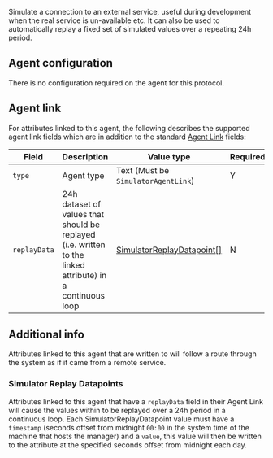 Simulate a connection to an external service, useful during development when the real service is un-available etc. It can also be used to automatically replay a fixed set of simulated values over a repeating 24h period.


## Agent configuration
There is no configuration required on the agent for this protocol.


## Agent link
For attributes linked to this agent, the following describes the supported agent link fields which are in addition to the standard [Agent Link](./User-Guide:-Agent-Overview#agent-links) fields:

| Field | Description | Value type | Required |
| ------------- | ------------- | ------------- | ------------- |
| `type` | Agent type | Text (Must be `SimulatorAgentLink`) | Y |
| `replayData` | 24h dataset of values that should be replayed (i.e. written to the linked attribute) in a continuous loop | [SimulatorReplayDatapoint[]](https://github.com/openremote/openremote/blob/master/model/src/main/java/org/openremote/model/simulator/SimulatorReplayDatapoint.java) | N |

## Additional info
Attributes linked to this agent that are written to will follow a route through the system as if it came from a remote service.

### Simulator Replay Datapoints
Attributes linked to this agent that have a `replayData` field in their Agent Link will cause the values within to be replayed over a 24h period in a continuous loop. Each SimulatorReplayDatapoint value must have a `timestamp` (seconds offset from midnight `00:00` in the system time of the machine that hosts the manager) and a `value`, this value will then be written to the attribute at the specified seconds offset from midnight each day.